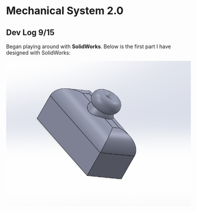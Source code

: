 # Mechanical System 2.0

## Dev Log 9/15
Began playing around with **SolidWorks**. Below is the first part I have designed with SolidWorks:

![Image](docs\tutorial_1.png)